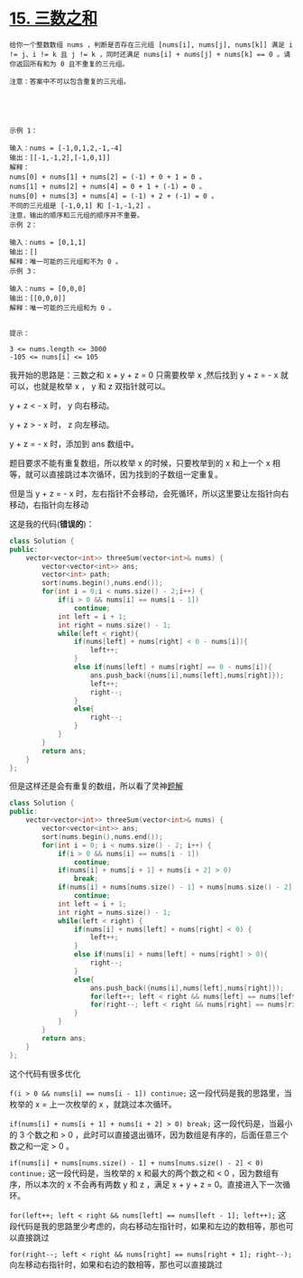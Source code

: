# [15. 三数之和](https://leetcode.cn/problems/3sum/)
```
给你一个整数数组 nums ，判断是否存在三元组 [nums[i], nums[j], nums[k]] 满足 i != j、i != k 且 j != k ，同时还满足 nums[i] + nums[j] + nums[k] == 0 。请你返回所有和为 0 且不重复的三元组。

注意：答案中不可以包含重复的三元组。

 

 

示例 1：

输入：nums = [-1,0,1,2,-1,-4]
输出：[[-1,-1,2],[-1,0,1]]
解释：
nums[0] + nums[1] + nums[2] = (-1) + 0 + 1 = 0 。
nums[1] + nums[2] + nums[4] = 0 + 1 + (-1) = 0 。
nums[0] + nums[3] + nums[4] = (-1) + 2 + (-1) = 0 。
不同的三元组是 [-1,0,1] 和 [-1,-1,2] 。
注意，输出的顺序和三元组的顺序并不重要。
示例 2：

输入：nums = [0,1,1]
输出：[]
解释：唯一可能的三元组和不为 0 。
示例 3：

输入：nums = [0,0,0]
输出：[[0,0,0]]
解释：唯一可能的三元组和为 0 。
 

提示：

3 <= nums.length <= 3000
-105 <= nums[i] <= 105
```
我开始的思路是：三数之和 x + y + z = 0 只需要枚举 x ,然后找到 y + z = - x 就可以，也就是枚举 x ， y 和 z 双指针就可以。

y + z < - x 时， y 向右移动。

y + z > - x 时， z 向左移动。 

y + z = - x 时，添加到 ans 数组中。

题目要求不能有重复数组，所以枚举 x 的时候，只要枚举到的 x 和上一个 x 相等，就可以直接跳过本次循环，因为找到的子数组一定重复。

但是当 y + z = - x 时，左右指针不会移动，会死循环，所以这里要让左指针向右移动，右指针向左移动

这是我的代码(**错误的**)：

```cpp
class Solution {
public:
    vector<vector<int>> threeSum(vector<int>& nums) {
        vector<vector<int>> ans;
        vector<int> path;
        sort(nums.begin(),nums.end());
        for(int i = 0;i < nums.size() - 2;i++) {
            if(i > 0 && nums[i] == nums[i - 1])
                continue;
            int left = i + 1;
            int right = nums.size() - 1;
            while(left < right){
                if(nums[left] + nums[right] < 0 - nums[i]){
                    left++;
                }
                else if(nums[left] + nums[right] == 0 - nums[i]){
                    ans.push_back({nums[i],nums[left],nums[right]});
                    left++;
                    right--;
                }
                else{
                    right--;
                }
            }
        }
        return ans;
    }
};
```
但是这样还是会有重复的数组，所以看了灵神[题解](https://leetcode.cn/problems/3sum/solutions/1968332/shuang-zhi-zhen-xiang-bu-ming-bai-yi-ge-pno55)
```cpp
class Solution {
public:
    vector<vector<int>> threeSum(vector<int>& nums) {
        vector<vector<int>> ans;
        sort(nums.begin(),nums.end());
        for(int i = 0; i < nums.size() - 2; i++) {
            if(i > 0 && nums[i] == nums[i - 1])
                continue;
            if(nums[i] + nums[i + 1] + nums[i + 2] > 0)
                break;
            if(nums[i] + nums[nums.size() - 1] + nums[nums.size() - 2] < 0)
                continue;
            int left = i + 1;
            int right = nums.size() - 1;
            while(left < right) {
                if(nums[i] + nums[left] + nums[right] < 0) {
                    left++;
                }
                else if(nums[i] + nums[left] + nums[right] > 0){
                    right--;
                }
                else{
                    ans.push_back({nums[i],nums[left],nums[right]});
                    for(left++; left < right && nums[left] == nums[left - 1]; left++);
                    for(right--; left < right && nums[right] == nums[right + 1]; right--);
                }
            }
        }
        return ans;
    }
};
```
这个代码有很多优化

` f(i > 0 && nums[i] == nums[i - 1]) continue; ` 这一段代码是我的思路里，当枚举的 x = 上一次枚举的 x ，就跳过本次循环。

` if(nums[i] + nums[i + 1] + nums[i + 2] > 0) break; ` 这一段代码是，当最小的 3 个数之和 > 0 ，此时可以直接退出循环，因为数组是有序的，后面任意三个数之和一定 > 0 。

` if(nums[i] + nums[nums.size() - 1] + nums[nums.size() - 2] < 0) continue; ` 这一段代码是，当枚举的 x 和最大的两个数之和 < 0 ，因为数组有序，所以本次的 x 不会再有两数 y 和 z ，满足 x + y + z = 0。直接进入下一次循环。

` for(left++; left < right && nums[left] == nums[left - 1]; left++); ` 这段代码是我的思路里少考虑的，向右移动左指针时，如果和左边的数相等，那也可以直接跳过

` for(right--; left < right && nums[right] == nums[right + 1]; right--); ` 向左移动右指针时，如果和右边的数相等，那也可以直接跳过
